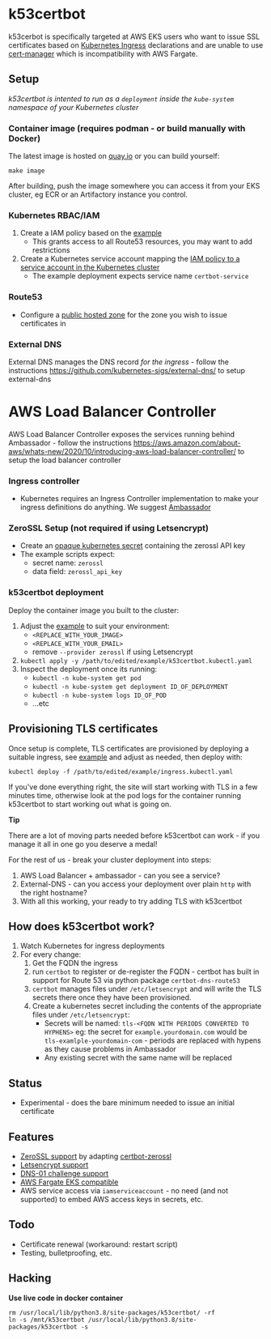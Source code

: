 # k53certbot

k53cerbot is specifically targeted at AWS EKS users who want to issue SSL 
certificates based on 
[Kubernetes Ingress](https://kubernetes.io/docs/concepts/services-networking/ingress/)
declarations and are unable to use [cert-manager](https://cert-manager.io/) which is
incompatibility with AWS Fargate.

## Setup
_k53certbot is intented to run as a `deployment` inside the `kube-system` 
namespace of your Kubernetes cluster_

### Container image (requires podman - or build manually with Docker)

The latest image is hosted on 
[quay.io](https://quay.io/repository/declarativesystems/k53certbot) or you can
build yourself:

```shell
make image
```

After building, push the image somewhere you can access it from your EKS
cluster, eg ECR or an Artifactory instance you control.

### Kubernetes RBAC/IAM

1. Create a IAM policy based on the [example](examples/Certbot.iam_policy.json)
    * This grants access to all Route53 resources, you may want to add 
      restrictions
2. Create a Kubernetes service account mapping the [IAM policy to a service
   account in the Kubernetes cluster](https://eksctl.io/usage/iamserviceaccounts/)
    * The example deployment expects service name `certbot-service` 

### Route53

* Configure a
  [public hosted zone](https://docs.aws.amazon.com/Route53/latest/DeveloperGuide/hosted-zones-working-with.html)
  for the zone you wish to issue certificates in

### External DNS

External DNS manages the DNS record _for the ingress_ - follow the instructions
https://github.com/kubernetes-sigs/external-dns/ to setup external-dns

# AWS Load Balancer Controller

AWS Load Balancer Controller exposes the services running behind Ambassador - 
follow the instructions 
https://aws.amazon.com/about-aws/whats-new/2020/10/introducing-aws-load-balancer-controller/
 to setup the load balancer controller

### Ingress controller

* Kubernetes requires an Ingress Controller implementation to make your ingress
  definitions do anything. 
  We suggest [Ambassador](https://www.getambassador.io/products/api-gateway/)

### ZeroSSL Setup (not required if using Letsencrypt)

* Create an 
  [opaque kubernetes secret](https://kubernetes.io/docs/concepts/configuration/secret/) containing the zerossl API key
* The example scripts expect:
    * secret name: `zerossl`
    * data field: `zerossl_api_key`

### k53certbot deployment

Deploy the container image you built to the cluster:

1. Adjust the [example](examples/k53certbot.kubectl.yaml) to suit your environment:
    * `<REPLACE_WITH_YOUR_IMAGE>`
    * `<REPLACE_WITH_YOUR_EMAIL>`
    * remove `--provider zerossl` if using Letsencrypt
2. `kubectl apply -y /path/to/edited/example/k53certbot.kubectl.yaml`
3. Inspect the deployment once its running:
    * `kubectl -n kube-system get pod`
    * `kubectl -n kube-system get deployment ID_OF_DEPLOYMENT`
    * `kubectl -n kube-system logs ID_OF_POD`
    * ...etc

## Provisioning TLS certificates

Once setup is complete, TLS certificates are provisioned by deploying a 
suitable ingress, see [example](examples/ingress.kubectl.yaml) and adjust as
needed, then deploy with:

```shell
kubectl deploy -f /path/to/edited/example/ingress.kubectl.yaml
```

If you've done everything right, the site will start working with TLS in a few
minutes time, otherwise look at the pod logs for the container running 
k53certbot to start working out what is going on.

**Tip**

There are a lot of moving parts needed before k53certbot can work - if you 
manage it all in one go you deserve a medal!

For the rest of us - break your cluster deployment into steps:

1. AWS Load Balancer + ambassador - can you see a service?
2. External-DNS - can you access your deployment over plain `http` with the 
   right hostname?
3. With all this working, your ready to try adding TLS with k53certbot

## How does k53certbot work?

1. Watch Kubernetes for ingress deployments
2. For every change:
    1. Get the FQDN the ingress
    2. run `certbot` to register or de-register the FQDN - certbot has built
       in support for Route 53 via python package `certbot-dns-route53`
    3. `certbot` manages files under `/etc/letsencrypt` and will write the TLS
       secrets there once they have been provisioned.
    4. Create a kubernetes secret including the contents of the appropriate
       files under `/etc/letsencrypt`:
        * Secrets will be named: `tls-<FQDN WITH PERIODS CONVERTED TO HYPHENS>`
          eg: the secret for `example.yourdomain.com` would be 
          `tls-examlple-yourdomain-com` - periods are replaced with hypens as
          they cause problems in Ambassador
        * Any existing secret with the same name will be replaced
       

## Status

* Experimental - does the bare minimum needed to issue an initial certificate


## Features

* [ZeroSSL support](https://zerossl.com/) by adapting 
  [certbot-zerossl](https://github.com/zerossl/certbot-zerossl)
* [Letsencrypt support](https://letsencrypt.org/)
* [DNS-01 challenge support](https://certbot.eff.org/docs/challenges.html#dns-01-challenge)
* [AWS Fargate EKS compatible](https://docs.aws.amazon.com/eks/latest/userguide/fargate.html)
* AWS service access via `iamserviceaccount` - no need (and not supported) to 
  embed AWS access keys in secrets, etc.

## Todo

* Certificate renewal (workaround: restart script)
* Testing, bulletproofing, etc.

## Hacking

**Use live code in docker container**

```shell
rm /usr/local/lib/python3.8/site-packages/k53certbot/ -rf
ln -s /mnt/k53certbot /usr/local/lib/python3.8/site-packages/k53certbot -s
```
